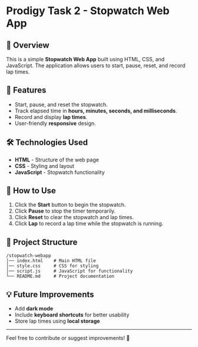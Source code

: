 # Prodigy Task 2 - Stopwatch Web App

## 📌 Overview
This is a simple **Stopwatch Web App** built using HTML, CSS, and JavaScript. The application allows users to start, pause, reset, and record lap times.

## 🚀 Features
- Start, pause, and reset the stopwatch.
- Track elapsed time in **hours, minutes, seconds, and milliseconds**.
- Record and display **lap times**.
- User-friendly **responsive** design.

## 🛠️ Technologies Used
- **HTML** - Structure of the web page
- **CSS** - Styling and layout
- **JavaScript** - Stopwatch functionality

## 🎯 How to Use
1. Click the **Start** button to begin the stopwatch.
2. Click **Pause** to stop the timer temporarily.
3. Click **Reset** to clear the stopwatch and lap times.
4. Click **Lap** to record a lap time while the stopwatch is running.

## 📂 Project Structure
```
/stopwatch-webapp
│── index.html    # Main HTML file
│── style.css     # CSS for styling
│── script.js     # JavaScript for functionality
└── README.md     # Project documentation
```


## 💡 Future Improvements
- Add **dark mode**
- Include **keyboard shortcuts** for better usability
- Store lap times using **local storage**


---
Feel free to contribute or suggest improvements! 🚀
